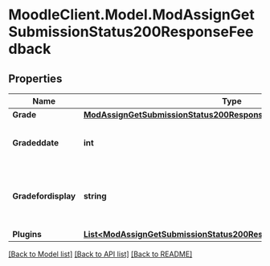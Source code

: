 # MoodleClient.Model.ModAssignGetSubmissionStatus200ResponseFeedback

## Properties

Name | Type | Description | Notes
------------ | ------------- | ------------- | -------------
**Grade** | [**ModAssignGetSubmissionStatus200ResponseFeedbackGrade**](ModAssignGetSubmissionStatus200ResponseFeedbackGrade.md) |  | [optional] 
**Gradeddate** | **int** | The date the user was graded. | [default to null]
**Gradefordisplay** | **string** | Grade rendered into a format suitable for display. | [default to "null"]
**Plugins** | [**List&lt;ModAssignGetSubmissionStatus200ResponseFeedbackPluginsInner&gt;**](ModAssignGetSubmissionStatus200ResponseFeedbackPluginsInner.md) |  | [optional] 

[[Back to Model list]](../README.md#documentation-for-models) [[Back to API list]](../README.md#documentation-for-api-endpoints) [[Back to README]](../README.md)

